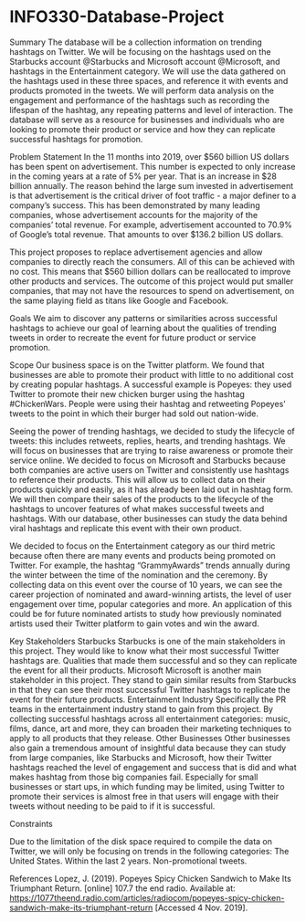 # INFO330-Database-Project

Summary <!--Title-->
The database will be a collection information on trending hashtags on Twitter. We will be focusing on the hashtags used on the Starbucks account @Starbucks and Microsoft account @Microsoft, and hashtags in the Entertainment category. We will use the data gathered on the hashtags used in these three spaces, and reference it with events and products promoted in the tweets. We will perform data analysis on the engagement and performance of the hashtags such as recording the lifespan of the hashtag, any repeating patterns and level of interaction. The database will serve as a resource for businesses and individuals who are looking to promote their product or service and how they can replicate successful hashtags for promotion.

Problem Statement <!--Title-->
In the 11 months into 2019, over $560 billion US dollars has been spent on advertisement. This number is expected to only increase in the coming years at a rate of 5% per year. That is an increase in $28 billion annually. The reason behind the large sum invested in advertisement is that advertisement is the critical driver of foot traffic - a major definer to a company’s success. This has been demonstrated by many leading companies, whose advertisement accounts for the majority of the companies’ total revenue. For example, advertisement accounted to 70.9% of Google’s total revenue. That amounts to over $136.2 billion US dollars. 

This project proposes to replace advertisement agencies and allow companies to directly reach the consumers. All of this can be achieved with no cost. This means that $560 billion dollars can be reallocated to improve other products and services. The outcome of this project would put smaller companies, that may not have the resources to spend on advertisement, on the same playing field as titans like Google and Facebook. 

Goals <!--Title-->
We aim to discover any patterns or similarities across successful hashtags to achieve our goal of learning about the qualities of trending tweets in order to recreate the event for future product or service promotion. 

Scope <!--Title-->
Our business space is on the Twitter platform. We found that businesses are able to promote their product with little to no additional cost by creating popular hashtags. A successful example is Popeyes: they used Twitter to promote their new chicken burger using the hashtag #ChickenWars. People were using their hashtag and retweeting Popeyes’ tweets to the point in which their burger had sold out nation-wide. 

Seeing the power of trending hashtags, we decided to study the lifecycle of tweets: this includes retweets, replies, hearts, and trending hashtags. We will focus on businesses that are trying to raise awareness or promote their service online. We decided to focus on Microsoft and Starbucks because both companies are active users on Twitter and consistently use hashtags to reference their products. This will allow us to collect data on their products quickly and easily, as it has already been laid out in hashtag form. We will then compare their sales of the products to the lifecycle of the hashtags to uncover features of what makes successful tweets and hashtags. With our database, other businesses can study the data behind viral hashtags and replicate this event with their own product. 

We decided to focus on the Entertainment category as our third metric because often there are many events and products being promoted on Twitter. For example, the hashtag “GrammyAwards” trends annually during the winter between the time of the nomination and the ceremony. By collecting data on this event over the course of 10 years, we can see the career projection of nominated and award-winning artists, the level of user engagement over time, popular categories and more. An application of this could be for future nominated artists to study how previously nominated artists used their Twitter platform to gain votes and win the award. 

Key Stakeholders <!--Title-->
Starbucks <!--SubTitle-->
Starbucks is one of the main stakeholders in this project. They would like to know what their most successful Twitter hashtags are. Qualities that made them successful and so they can replicate the event for all their products. 
Microsoft <!--SubTitle-->
Microsoft is another main stakeholder in this project. They stand to gain similar results from Starbucks in that they can see their most successful Twitter hashtags to replicate the event for their future products. 
Entertainment Industry <!--SubTitle-->
Specifically the PR teams in the entertainment industry stand to gain from this project. By collecting successful hashtags across all entertainment categories: music, films, dance, art and more, they can broaden their marketing techniques to apply to all products that they release. 
Other Businesses <!--SubTitle-->
Other businesses also gain a tremendous amount of insightful data because they can study from large companies, like Starbucks and Microsoft, how their Twitter hashtags reached the level of engagement and success that is did and what makes hashtag from those big companies fail. Especially for small businesses or start ups, in which funding may be limited, using Twitter to promote their services is almost free in that users will engage with their tweets without needing to be paid to if it is successful. 

Constraints <!--Title-->
<!--Bullet point list-->
Due to the limitation of the disk space required to compile the data on Twitter, we will only be focusing on trends in the following categories:
The United States. 
Within the last 2 years.
Non-promotional tweets.

References <!--Title-->
Lopez, J. (2019). Popeyes Spicy Chicken Sandwich to Make Its Triumphant Return. [online] 107.7 the end radio. Available at: https://1077theend.radio.com/articles/radiocom/popeyes-spicy-chicken-sandwich-make-its-triumphant-return [Accessed 4 Nov. 2019].
